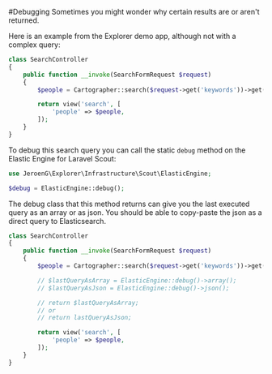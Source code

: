 #Debugging
Sometimes you might wonder why certain results are or aren't returned.

Here is an example from the Explorer demo app, although not with a complex query:

```php
class SearchController
{
    public function __invoke(SearchFormRequest $request)
    {
        $people = Cartographer::search($request->get('keywords'))->get();

        return view('search', [
            'people' => $people,
        ]);
    }
}
```

To debug this search query you can call the static `debug` method on the Elastic Engine for Laravel Scout:

```php
use JeroenG\Explorer\Infrastructure\Scout\ElasticEngine;

$debug = ElasticEngine::debug();
```

The debug class that this method returns can give you the last executed query as an array or as json.
You should be able to copy-paste the json as a direct query to Elasticsearch.

```php
class SearchController
{
    public function __invoke(SearchFormRequest $request)
    {
        $people = Cartographer::search($request->get('keywords'))->get();

        // $lastQueryAsArray = ElasticEngine::debug()->array();
        // $lastQueryAsJson = ElasticEngine::debug()->json();

        // return $lastQueryAsArray;
        // or
        // return lastQueryAsJson;

        return view('search', [
            'people' => $people,
        ]);
    }
}
```